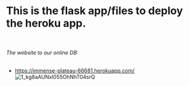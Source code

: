 # This is the flask app/files to deploy the heroku app.<br><br>
###### The website to our online DB: <br> 
- https://immense-plateau-66681.herokuapp.com/<br>
![1_kg8aAUNxI055OhNhT04srQ](https://user-images.githubusercontent.com/89424202/145732046-99171bb9-a313-4a5f-a423-3fa3d2c58692.png)
